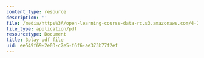 ```yaml
---
content_type: resource
description: ''
file: /media/https%3A/open-learning-course-data-rc.s3.amazonaws.com/4-241j-theory-of-city-form-spring-2013/ee549f692e03c2e5f6f6ae373b77f2ef_M4VQypB3o90.pdf
file_type: application/pdf
resourcetype: Document
title: 3play pdf file
uid: ee549f69-2e03-c2e5-f6f6-ae373b77f2ef
---
```

